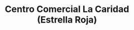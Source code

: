 ---
title: "Centro Comercial La Caridad (Estrella Roja)"
url: /camagueey/centro-comercial-la-caridad-estrella-roja/
shop: centro comercial
---